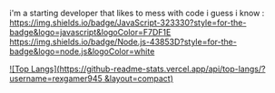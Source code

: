 i'm a starting  developer that likes to mess with code i guess 
i know :
https://img.shields.io/badge/JavaScript-323330?style=for-the-badge&logo=javascript&logoColor=F7DF1E
https://img.shields.io/badge/Node.js-43853D?style=for-the-badge&logo=node.js&logoColor=white



[![Top Langs](https://github-readme-stats.vercel.app/api/top-langs/?username=rexgamer945
&layout=compact)](https://github.com/anuraghazra/github-readme-stats)

